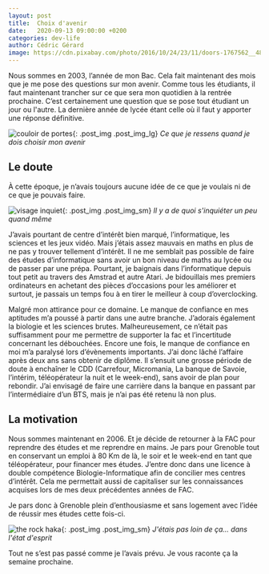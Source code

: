 ```yaml
---
layout: post
title:  Choix d'avenir
date:   2020-09-13 09:00:00 +0200
categories: dev-life
author: Cédric Gérard
image: https://cdn.pixabay.com/photo/2016/10/24/23/11/doors-1767562__480.jpg
---
```


Nous sommes en 2003, l’année de mon Bac. Cela fait maintenant des mois que je me pose des questions sur mon avenir. Comme tous les étudiants, il faut maintenant trancher sur ce que sera mon quotidien à la rentrée prochaine. C’est certainement une question que se pose tout étudiant un jour ou l'autre. La dernière année de lycée étant celle où il faut y apporter une réponse définitive.

![couloir de portes](https://cdn.pixabay.com/photo/2016/10/24/23/11/doors-1767562__480.jpg){: .post_img .post_img_lg} *Ce que je ressens quand je dois choisir mon avenir*


## Le doute


À cette époque, je n’avais toujours aucune idée de ce que je voulais ni de ce que je pouvais faire.

![visage inquiet](https://media.giphy.com/media/5Php4daFh3eR2dm0Pf/source.gif?cid=ecf05e47nwdh227gei2pomz810umafckao8mjusrvk4oo2ex&rid=source.gif&ct=g){: .post_img .post_img_sm} *Il y a de quoi s'inquiéter un peu quand même*

 J’avais pourtant de centre d’intérêt bien marqué, l’informatique, les sciences et les jeux vidéo. Mais j’étais assez mauvais en maths en plus de ne pas y trouver tellement d’intérêt. Il ne me semblait pas possible de faire des études d’informatique sans avoir un bon niveau de maths au lycée ou de passer par une prépa. Pourtant, je baignais dans l’informatique depuis tout petit au travers des Amstrad et autre Atari. Je bidouillais mes premiers ordinateurs en achetant des pièces d’occasions pour les améliorer et surtout, je passais un temps fou à en tirer le meilleur à coup d’overclocking.

Malgré mon attirance pour ce domaine. Le manque de confiance en mes aptitudes m’a poussé à partir dans une autre branche. J’adorais également la biologie et les sciences brutes. Malheureusement, ce n’était pas suffisamment pour me permettre de supporter la fac et l’incertitude concernant les débouchées. Encore une fois, le manque de confiance en moi m’a paralysé lors d’évènements importants. J’ai donc lâché l’affaire après deux ans sans obtenir de diplôme. Il s’ensuit une grosse période de doute à enchaîner le CDD (Carrefour, Micromania, La banque de Savoie, l’intérim, téléopérateur la nuit et le week-end), sans avoir de plan pour rebondir. J’ai envisagé de faire une carrière dans la banque en passant par l’intermédiaire d’un BTS, mais je n’ai pas été retenu là non plus.

## La motivation
 
Nous sommes maintenant en 2006. Et je décide de retourner à la FAC pour reprendre des études et me reprendre en mains. Je pars pour Grenoble tout en conservant un emploi à 80 Km de là, le soir et le week-end en tant que téléopérateur, pour financer mes études. J’entre donc dans une licence à double compétence Biologie-Informatique afin de concilier mes centres d’intérêt. Cela me permettait aussi de capitaliser sur les connaissances acquises lors de mes deux précédentes années de FAC.

Je pars donc à Grenoble plein d’enthousiasme et sans logement avec l’idée de réussir mes études cette fois-ci.

![the rock haka](https://media.giphy.com/media/3oKIPjzfv0sI2p7fDW/giphy-downsized.gif?cid=ecf05e475cvk0xmo9uzmu1l9lh3bkrivpi5t4ftfegwmw2mh&rid=giphy-downsized.gif&ct=g){: .post_img .post_img_sm} *J'étais pas loin de ça... dans l'état d'esprit*

Tout ne s’est pas passé comme je l’avais prévu. Je vous raconte ça la semaine prochaine.

